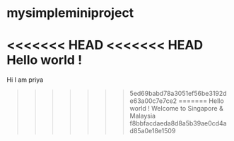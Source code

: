 # mysimpleminiproject
<<<<<<< HEAD
<<<<<<< HEAD
Hello world !
=======

Hi I am priya
>>>>>>> 5ed69babd78a3051ef56be3192de63a00c7e7ce2
=======
Hello world !
Welcome to Singapore & Malaysia
>>>>>>> f8bbfacdaeda8d8a5b39ae0cd4ad85a0e18e1509
